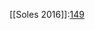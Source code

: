 [[Soles 2016]]:[149](https://docs.google.com/spreadsheets/d/1O4ac_MUnJpHB9aHPjtLiEKio2v5HTjJXLsGvWgqxQCs/edit#gid=1504685982&range=B36)
